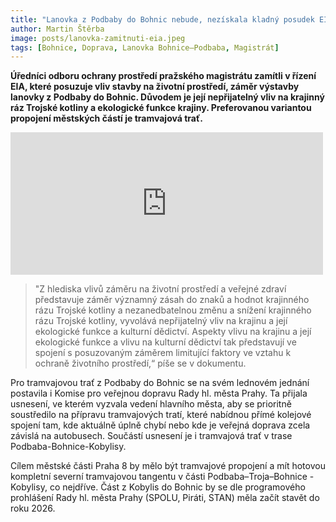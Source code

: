 ```yaml
---
title: "Lanovka z Podbaby do Bohnic nebude, nezískala kladný posudek EIA"
author: Martin Štěrba
image: posts/lanovka-zamitnuti-eia.jpeg
tags: [Bohnice, Doprava, Lanovka Bohnice–Podbaba, Magistrát]
---
```


**Úředníci odboru ochrany prostředí pražského magistrátu zamítli v řízení EIA, které posuzuje vliv stavby na životní prostředí, záměr výstavby lanovky z Podbaby do Bohnic. Důvodem je její nepřijatelný vliv na krajinný ráz Trojské kotliny a ekologické funkce krajiny. Preferovanou variantou propojení městských částí je tramvajová trať.**

<iframe src="https://www.facebook.com/plugins/post.php?href=https%3A%2F%2Fwww.facebook.com%2Fsterbamartin.praha8%2Fposts%2Fpfbid0WE9AKJabd9HKFjvoUmGFtwJ6nmFdTnK3obTZGDJbebnQG9ap7EiQnhw7HXukiF7gl&show_text=true&width=500" width="500" height="228" style="border:none;overflow:hidden" scrolling="no" frameborder="0" allowfullscreen="true" allow="autoplay; clipboard-write; encrypted-media; picture-in-picture; web-share"></iframe>

>"Z hlediska vlivů záměru na životní prostředí a veřejné zdraví představuje záměr významný zásah do znaků a hodnot krajinného rázu Trojské kotliny a nezanedbatelnou změnu a snížení krajinného rázu Trojské kotliny, vyvolává nepřijatelný vliv na krajinu a její ekologické funkce a kulturní dědictví. Aspekty vlivu na krajinu a její ekologické funkce a vlivu na kulturní dědictví tak představují ve spojení s posuzovaným záměrem limitující faktory ve vztahu k ochraně životního prostředí,“ píše se v dokumentu.

Pro tramvajovou trať z Podbaby do Bohnic se na svém lednovém jednání postavila i Komise pro veřejnou dopravu Rady hl. města Prahy. Ta přijala usnesení, ve kterém vyzvala vedení hlavního města, aby se prioritně soustředilo na přípravu tramvajových tratí, které nabídnou přímé kolejové spojení tam, kde aktuálně úplně chybí nebo kde je veřejná doprava zcela závislá na autobusech. Součástí usnesení je i tramvajová trať v trase Podbaba-Bohnice-Kobylisy.

Cílem městské části Praha 8 by mělo být tramvajové propojení a mít hotovou kompletní severní tramvajovou tangentu v části Podbaba–Troja–Bohnice - Kobylisy, co nejdříve. Část z Kobylis do Bohnic by se dle programového prohlášení Rady hl. města Prahy (SPOLU, Piráti, STAN) měla začít stavět do roku 2026.